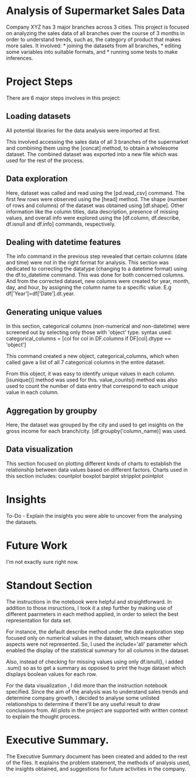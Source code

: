 # Analysis of Supermarket Sales Data

Company XYZ has 3 major branches across 3 cities. This project is focused on analyzing the sales data of all branches over the course of 3 months in order to understand trends, such as, the category of product that makes more sales. 
It involved: 
    * joining the datasets from all branches, 
    * editing some variables into suitable formats, and 
    * running some tests to make inferences.

# Project Steps

There are 6 major steps involves in this project:

## Loading datasets
All potential libraries for the data analysis were imported at first.

This involved accessing the sales data of all 3 branches of the supermarket and combining them using the [concat] method, to obtain a wholesome dataset. The combined dataset was exported into a new file which was used for the rest of the process.

## Data exploration
Here, dataset was called and read using the [pd.read_csv] command. 
    The first few rows were observed using the [head] method.
    The shape (number of rows and columns) of the dataset was obtained using [df.shape].
    Other information like the column titles, data description, presence of missing values, and overall info were explored using the [df.column, df.describe, df.isnull and df.info] commands, respectively.

## Dealing with datetime features
The info command in the previous step revealed that certain columns (date and time) were not in the right format for analysis. This section was dedicated to correcting the datatype (changing to a datetime format) using the df.to_datetime command.
This was done for both concerned columns. And from the corrected dataset, new columns were created for year, month, day, and hour, by assigning the column name to a specific value. E.g df['Year']=df['Date'].dt.year.

## Generating unique values
In this section, categorical columns (non-numerical and non-datetime) were screened out by selecting only those with 'object' type.
syntax used: categorical_columns = [col for col in DF.columns if DF[col].dtype == 'object']

This command created a new object, categorical_columns, which when called gave a list of all 7 categorical columns in the entire dataset.

From this object, it was easy to identify unique values in each column. [isunique()] method was used for this.
value_counts() method was also used to count the number of data entry that correspond to each unique value in each column.

## Aggregation by groupby
Here, the dataset was grouped by the city and used to get insights on the gross income for each branch/city.
[df.groupby('column_name)] was used.

## Data visualization
This section focused on plotting different kinds of charts to establish the relationship between data values based on different factors.
Charts used in this section includes:
    countplot
    boxplot
    barplot
    stripplot
    pointplot

# Insights

To-Do - Explain the insights you were able to uncover from the analysing the datasets.

# Future Work

I'm not exactly sure right now.

# Standout Section

The instructions in the notebook were helpful and straightforward. In addition to those insructions, I took it a step further by making use of different paarmeters in each method applied, in order to select the best representation for data set.

For instance, the default describe method under the data exploration step focused only on numerical values in the dataset, which means other aspects were not represented. So, I used the include='all' parameter which enabled the display of the statistical summary for all columns in the dataset.

Also, instead of checking for missing values using only df.isnull(), i added .sum() so as to get a summary as opposed to print the huge dataset which displays boolean values for each row.

For the data visualization , I did more than the instruction notebook specified. Since the aim of the analysis was to understand sales trends and determine company growth, I decided to analyse some unlisted relationships to determine if there'll be any useful result to draw conclusions from. All plots in the project are supported with written context to explain the thought process.

# Executive Summary.

The Executive Summary document has been created and added to the rest of the files. It explains the problem statement, the methods of analysis used, the insights obtained, and suggestions for future activities in the company.
